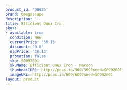 ```yaml
---
product_id: '00926'
brand: Omegascape
description: ''
title: Efficient Quux Iron
skus:
- available: true
  condition: New
  currentPrice: '36.13'
  discount: '0.0'
  oldPrice: '36.13'
  promotion: false
  sku: S0092601
  skuName: Efficient Quux Iron - Maroon
  thumbnailURL: http://pcas.io/300/300?seed=S0092601
  imageURL: http://pcas.io/600/600?seed=S0092601
layout: product
---
```

